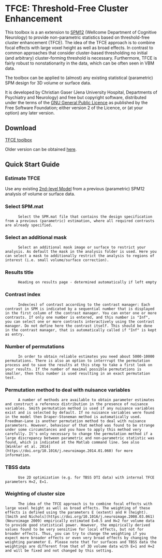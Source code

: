 # TFCE: Threshold-Free Cluster Enhancement
This toolbox is a an extension to [SPM12](http://www.fil.ion.ucl.ac.uk/spm/software/spm12/) (Wellcome Department of Cognitive Neurology) to provide non-parametric statistics based on threshold-free cluster enhancement (TFCE). The idea of the TFCE approach is to combine focal effects with large voxel height as well as broad effects. In contrast to common approaches that consider cluster-based thresholding no initial (and arbitrary) cluster-forming threshold is necessary. Furthermore, TFCE is fairly robust to nonstationarity in the data, which can be often seen in VBM data.

The toolbox can be applied to (almost) any existing statistical (parametric) SPM design for 3D volume or surface data.

It is developed by Christian Gaser (Jena University Hospital, Departments of Psychiatry and Neurology) and free but copyright software, distributed under the terms of the [GNU General Public Licence](http://www.gnu.org/licenses/gpl-2.0.html) as published by the Free Software Foundation; either version 2 of the Licence, or (at your option) any later version.

## Download
[TFCE toolbox](http://141.35.69.218/tfce/tfce_latest.zip)

Older version can be obtained [here](http://141.35.69.218/tfce/).

## Quick Start Guide
### Estimate TFCE

Use any existing <a class="function" href="matlab:try, spm_jobman('interactive','cat_stat_factorial_design.m'); catch spm_jobman('interactive','spm.stats.factorial_design'); end;">2nd-level Model</a> from a previous (parametric) SPM12 analysis of volume or surface data.

### Select SPM.mat
          Select the SPM.mat file that contains the design specification from a previous (parametric) estimation, where all required contrasts are already specified.

### Select an additional mask
          Select an additional mask image or surface to restrict your analysis. As default the mask in the analysis folder is used. Here you can select a mask to additionally restrict the analysis to regions of interest (i.e. small volume/surface correction).

### Results title
          Heading on results page - determined automatically if left empty

### Contrast index
          Index(es) of contrast according to the contrast manager: Each contrast in SPM is indicated by a sequential number that is displayed in the first column of the contrast manager. You can enter one or more contrasts. If only one number is entered, and this number is "Inf", you can select one or more contrasts interactively using the contrast manager. Do not define here the contrast itself. This should be done in the contrast manager, that is automatically called if "Inf" is kept as entry.

### Number of permutations
          In order to obtain reliable estimates you need about 5000-10000 permutations. There is also an option to interrrupt the permutation process and to save the results at this step to take a first look on your results. If the number of maximal possible permutations is smaller, then this number is used resulting in an exact permutation test.

### Permutation method to deal with nuisance variables
          A number of methods are available to obtain parameter estimates and construct a reference distribution in the presence of nuisance variables. Smith permutation method is used if any nuisance variables exist and is selected by default. If no nuisance variables were found in the model then Draper-Stoneman method is automatically used. Freedman-Lane is another permutation method to deal with nuisance parameters. However, behaviour of that method was found to be strange under some circumstances and you have to apply this method very carefully. It's only necessary to change the permutation method if a large discrepancy between parametric and non-parametric statistic was found, which is indicated at the Matlab command line. See also [Winkler et al. 2014](https://doi.org/10.1016/j.neuroimage.2014.01.060) for more information.

### TBSS data
          Use 2D optimization (e.g. for TBSS DTI data) with internal TFCE parameters H=2, E=1.

### Weighting of cluster size
          The idea of the TFCE approach is to combine focal effects with large voxel height as well as broad effects. The weighting of these effects is defined using the parameters E (extent) and H (height). [Smith and Nichols](https://doi.org/10.1016/j.neuroimage.2008.03.061) (Neuroimage 2009) empirically estimated E=0.5 and H=2 for volume data to provide good statistical power. However, the empirically derived values found to be very sensitive for local effects, but not for broader effects. Thus, you can try to change the weighting if you expect more broader effects or even very broad effects by changing the weighting parameter E. Please note that for surfaces and TBSS data the weightings are different from that of 3D volume data with E=1 and H=2 and will be fixed and not changed by this setting.
